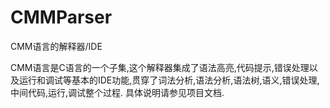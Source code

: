 # CMMParser
CMM语言的解释器/IDE

  CMM语言是C语言的一个子集,这个解释器集成了语法高亮,代码提示,错误处理以及运行和调试等基本的IDE功能,贯穿了词法分析,语法分析,语法树,语义,错误处理,中间代码,运行,调试整个过程.
  具体说明请参见项目文档.
